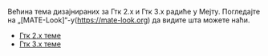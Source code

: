 <!--
.. link:
.. description:
.. tags: Теме
.. date: 24.02.2014. 17:32:07
.. title: Теме
.. slug: themes
-->

Већина тема дизајнираних за Гтк 2.x и Гтк 3.x радиће у Мејту. Погледајте на
„[MATE-Look]“-у(https://mate-look.org) да видите шта можете наћи.

  * [Гтк 2.x теме](https://www.mate-look.org/browse/cat/136)
  * [Гтк 3.x теме](https://www.mate-look.org/browse/cat/135)


